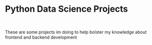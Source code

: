# Python Data Science Projects
<br>
<p> These are some projects im doing to help bolster my knowledge about frontend and backend development </p>
